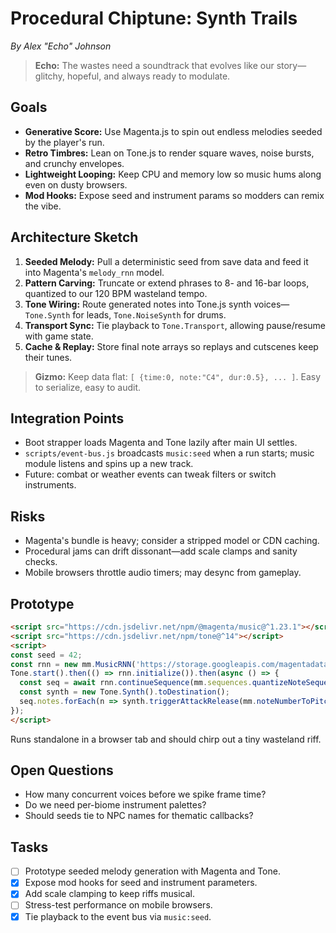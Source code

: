 # Procedural Chiptune: Synth Trails

*By Alex "Echo" Johnson*

> **Echo:** The wastes need a soundtrack that evolves like our story—glitchy, hopeful, and always ready to modulate.

## Goals
- **Generative Score:** Use Magenta.js to spin out endless melodies seeded by the player's run.
- **Retro Timbres:** Lean on Tone.js to render square waves, noise bursts, and crunchy envelopes.
- **Lightweight Looping:** Keep CPU and memory low so music hums along even on dusty browsers.
- **Mod Hooks:** Expose seed and instrument params so modders can remix the vibe.

## Architecture Sketch
1. **Seeded Melody:** Pull a deterministic seed from save data and feed it into Magenta's `melody_rnn` model.
2. **Pattern Carving:** Truncate or extend phrases to 8- and 16-bar loops, quantized to our 120 BPM wasteland tempo.
3. **Tone Wiring:** Route generated notes into Tone.js synth voices—`Tone.Synth` for leads, `Tone.NoiseSynth` for drums.
4. **Transport Sync:** Tie playback to `Tone.Transport`, allowing pause/resume with game state.
5. **Cache & Replay:** Store final note arrays so replays and cutscenes keep their tunes.

> **Gizmo:** Keep data flat: `[ {time:0, note:"C4", dur:0.5}, ... ]`. Easy to serialize, easy to audit.

## Integration Points
- Boot strapper loads Magenta and Tone lazily after main UI settles.
- `scripts/event-bus.js` broadcasts `music:seed` when a run starts; music module listens and spins up a new track.
- Future: combat or weather events can tweak filters or switch instruments.

## Risks
- Magenta's bundle is heavy; consider a stripped model or CDN caching.
- Procedural jams can drift dissonant—add scale clamps and sanity checks.
- Mobile browsers throttle audio timers; may desync from gameplay.

## Prototype
```html
<script src="https://cdn.jsdelivr.net/npm/@magenta/music@^1.23.1"></script>
<script src="https://cdn.jsdelivr.net/npm/tone@^14"></script>
<script>
const seed = 42;
const rnn = new mm.MusicRNN('https://storage.googleapis.com/magentadata/js/checkpoints/music_rnn/chord_pitches_improv');
Tone.start().then(() => rnn.initialize()).then(async () => {
  const seq = await rnn.continueSequence(mm.sequences.quantizeNoteSequence(mm.sequences.createQuantizedSequence([60]), 4), 32, seed);
  const synth = new Tone.Synth().toDestination();
  seq.notes.forEach(n => synth.triggerAttackRelease(mm.noteNumberToPitch(n.pitch), n.duration, n.startTime));
});
</script>
```
Runs standalone in a browser tab and should chirp out a tiny wasteland riff.

## Open Questions
- How many concurrent voices before we spike frame time?
- Do we need per-biome instrument palettes?
- Should seeds tie to NPC names for thematic callbacks?

## Tasks

- [ ] Prototype seeded melody generation with Magenta and Tone.
- [x] Expose mod hooks for seed and instrument parameters.
- [x] Add scale clamping to keep riffs musical.
- [ ] Stress-test performance on mobile browsers.
 - [x] Tie playback to the event bus via `music:seed`.
